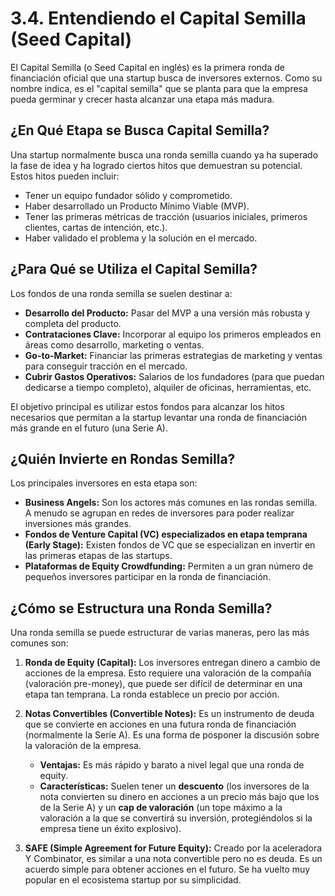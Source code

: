 # 3.4. Entendiendo el Capital Semilla (Seed Capital)

El Capital Semilla (o Seed Capital en inglés) es la primera ronda de financiación oficial que una startup busca de inversores externos. Como su nombre indica, es el "capital semilla" que se planta para que la empresa pueda germinar y crecer hasta alcanzar una etapa más madura.

## ¿En Qué Etapa se Busca Capital Semilla?

Una startup normalmente busca una ronda semilla cuando ya ha superado la fase de idea y ha logrado ciertos hitos que demuestran su potencial. Estos hitos pueden incluir:

*   Tener un equipo fundador sólido y comprometido.
*   Haber desarrollado un Producto Mínimo Viable (MVP).
*   Tener las primeras métricas de tracción (usuarios iniciales, primeros clientes, cartas de intención, etc.).
*   Haber validado el problema y la solución en el mercado.

## ¿Para Qué se Utiliza el Capital Semilla?

Los fondos de una ronda semilla se suelen destinar a:

*   **Desarrollo del Producto:** Pasar del MVP a una versión más robusta y completa del producto.
*   **Contrataciones Clave:** Incorporar al equipo los primeros empleados en áreas como desarrollo, marketing o ventas.
*   **Go-to-Market:** Financiar las primeras estrategias de marketing y ventas para conseguir tracción en el mercado.
*   **Cubrir Gastos Operativos:** Salarios de los fundadores (para que puedan dedicarse a tiempo completo), alquiler de oficinas, herramientas, etc.

El objetivo principal es utilizar estos fondos para alcanzar los hitos necesarios que permitan a la startup levantar una ronda de financiación más grande en el futuro (una Serie A).

## ¿Quién Invierte en Rondas Semilla?

Los principales inversores en esta etapa son:

*   **Business Angels:** Son los actores más comunes en las rondas semilla. A menudo se agrupan en redes de inversores para poder realizar inversiones más grandes.
*   **Fondos de Venture Capital (VC) especializados en etapa temprana (Early Stage):** Existen fondos de VC que se especializan en invertir en las primeras etapas de las startups.
*   **Plataformas de Equity Crowdfunding:** Permiten a un gran número de pequeños inversores participar en la ronda de financiación.

## ¿Cómo se Estructura una Ronda Semilla?

Una ronda semilla se puede estructurar de varias maneras, pero las más comunes son:

1.  **Ronda de Equity (Capital):** Los inversores entregan dinero a cambio de acciones de la empresa. Esto requiere una valoración de la compañía (valoración pre-money), que puede ser difícil de determinar en una etapa tan temprana. La ronda establece un precio por acción.

2.  **Notas Convertibles (Convertible Notes):** Es un instrumento de deuda que se convierte en acciones en una futura ronda de financiación (normalmente la Serie A). Es una forma de posponer la discusión sobre la valoración de la empresa.
    *   **Ventajas:** Es más rápido y barato a nivel legal que una ronda de equity.
    *   **Características:** Suelen tener un **descuento** (los inversores de la nota convierten su dinero en acciones a un precio más bajo que los de la Serie A) y un **cap de valoración** (un tope máximo a la valoración a la que se convertirá su inversión, protegiéndolos si la empresa tiene un éxito explosivo).

3.  **SAFE (Simple Agreement for Future Equity):** Creado por la aceleradora Y Combinator, es similar a una nota convertible pero no es deuda. Es un acuerdo simple para obtener acciones en el futuro. Se ha vuelto muy popular en el ecosistema startup por su simplicidad.